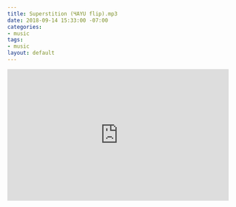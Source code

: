 ```yaml
---
title: Superstition (ЧAYU flip).mp3
date: 2018-09-14 15:33:00 -07:00
categories:
- music
tags:
- music
layout: default
---
```


<iframe width="100%" height="300" scrolling="no" frameborder="no" allow="autoplay" src="https://w.soundcloud.com/player/?url=https%3A//api.soundcloud.com/tracks/489160254&color=%23ff5500&auto_play=false&hide_related=true&show_comments=false&show_user=true&show_reposts=false&show_teaser=false&visual=true"></iframe>